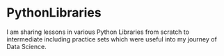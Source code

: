 # PythonLibraries
I am sharing lessons in various Python Libraries from scratch to intermediate including practice sets which were useful into my journey of Data Science.
